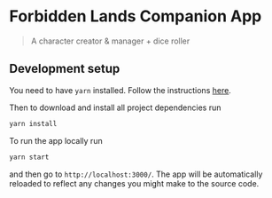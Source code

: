 # Forbidden Lands Companion App

> A character creator & manager + dice roller

## Development setup

You need to have `yarn` installed. Follow the instructions
[here](https://yarnpkg.com/en/).

Then to download and install all project dependencies run

```bash
yarn install
```

To run the app locally run

```bash
yarn start
```

and then go to `http://localhost:3000/`. The app will be automatically
reloaded to reflect any changes you might make to the source code.
